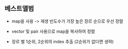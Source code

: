 ## 베스트앨범

- map을 사용 -> 재생 빈도수가 가장 높은 장르 순으로 우선 정렬

- vector 및 pair 사용으로 map을 복사하여 정렬

- 장르 별 1순위, 2순위의 index 추출 (2순위가 없다면 생략)